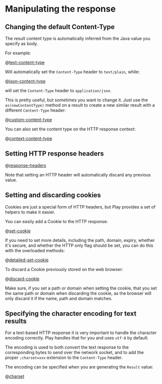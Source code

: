 <!--- Copyright (C) 2009-2013 Typesafe Inc. <http://www.typesafe.com> -->
# Manipulating the response

## Changing the default Content-Type

The result content type is automatically inferred from the Java value you specify as body.

For example:

@[text-content-type](code/javaguide/http/JavaResponse.java)

Will automatically set the `Content-Type` header to `text/plain`, while:

@[json-content-type](code/javaguide/http/JavaResponse.java)

will set the `Content-Type` header to `application/json`.

This is pretty useful, but sometimes you want to change it. Just use the `as(newContentType)` method on a result to create a new similar result with a different `Content-Type` header:

@[custom-content-type](code/javaguide/http/JavaResponse.java)

You can also set the content type on the HTTP response context:

@[context-content-type](code/javaguide/http/JavaResponse.java)

## Setting HTTP response headers

@[response-headers](code/javaguide/http/JavaResponse.java)

Note that setting an HTTP header will automatically discard any previous value.

## Setting and discarding cookies

Cookies are just a special form of HTTP headers, but Play provides a set of helpers to make it easier.

You can easily add a Cookie to the HTTP response:

@[set-cookie](code/javaguide/http/JavaResponse.java)

If you need to set more details, including the path, domain, expiry, whether it's secure, and whether the HTTP only flag should be set, you can do this with the overloaded methods:

@[detailed-set-cookie](code/javaguide/http/JavaResponse.java)

To discard a Cookie previously stored on the web browser:

@[discard-cookie](code/javaguide/http/JavaResponse.java)

Make sure, if you set a path or domain when setting the cookie, that you set the same path or domain when discarding the cookie, as the browser will only discard it if the name, path and domain matches.

## Specifying the character encoding for text results

For a text-based HTTP response it is very important to handle the character encoding correctly. Play handles that for you and uses `utf-8` by default.

The encoding is used to both convert the text response to the corresponding bytes to send over the network socket, and to add the proper `;charset=xxx` extension to the `Content-Type` header.

The encoding can be specified when you are generating the `Result` value:

@[charset](code/javaguide/http/JavaResponse.java)
